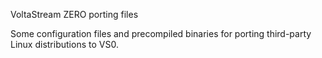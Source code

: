 VoltaStream ZERO porting files

Some configuration files and precompiled binaries for porting third-party Linux distributions to VS0. 
